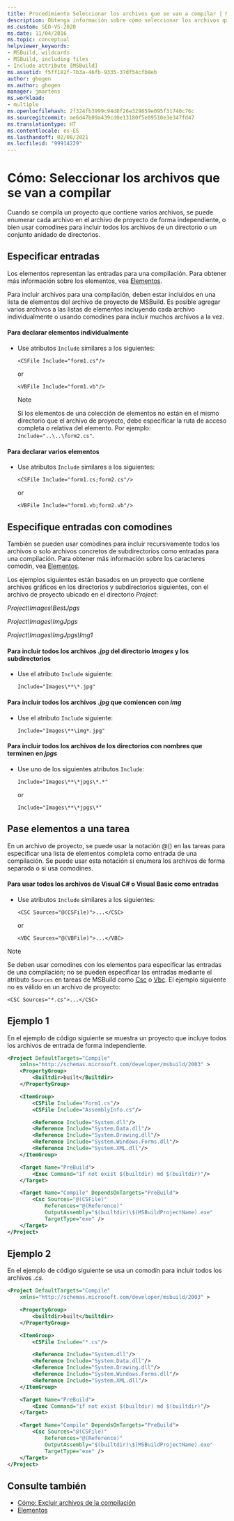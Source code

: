 ```yaml
---
title: Procedimiento Seleccionar los archivos que se van a compilar | Microsoft Docs
description: Obtenga información sobre cómo seleccionar los archivos que se van a compilar en el archivo del proyecto de MSBuild mediante la enumeración de cada archivo de manera independiente o con caracteres comodín.
ms.custom: SEO-VS-2020
ms.date: 11/04/2016
ms.topic: conceptual
helpviewer_keywords:
- MSBuild, wildcards
- MSBuild, including files
- Include attribute [MSBuild]
ms.assetid: f5ff182f-7b3a-46fb-9335-37df54cfb8eb
author: ghogen
ms.author: ghogen
manager: jmartens
ms.workload:
- multiple
ms.openlocfilehash: 2f324fb3999c94d8f26e329859e095f31740c76c
ms.sourcegitcommit: ae6d47b09a439cd0e13180f5e89510e3e347fd47
ms.translationtype: HT
ms.contentlocale: es-ES
ms.lasthandoff: 02/08/2021
ms.locfileid: "99914229"
---
```

# <a name="how-to-select-the-files-to-build"></a>Cómo: Seleccionar los archivos que se van a compilar

Cuando se compila un proyecto que contiene varios archivos, se puede enumerar cada archivo en el archivo de proyecto de forma independiente, o bien usar comodines para incluir todos los archivos de un directorio o un conjunto anidado de directorios.

## <a name="specify-inputs"></a>Especificar entradas

Los elementos representan las entradas para una compilación. Para obtener más información sobre los elementos, vea [Elementos](../msbuild/msbuild-items.md).

Para incluir archivos para una compilación, deben estar incluidos en una lista de elementos del archivo de proyecto de MSBuild. Es posible agregar varios archivos a las listas de elementos incluyendo cada archivo individualmente o usando comodines para incluir muchos archivos a la vez.

#### <a name="to-declare-items-individually"></a>Para declarar elementos individualmente

- Use atributos `Include` similares a los siguientes:

    `<CSFile Include="form1.cs"/>`

    or

    `<VBFile Include="form1.vb"/>`

    > [!NOTE]
    > Si los elementos de una colección de elementos no están en el mismo directorio que el archivo de proyecto, debe especificar la ruta de acceso completa o relativa del elemento. Por ejemplo: `Include="..\..\form2.cs"`.

#### <a name="to-declare-multiple-items"></a>Para declarar varios elementos

- Use atributos `Include` similares a los siguientes:

    `<CSFile Include="form1.cs;form2.cs"/>`

    or

    `<VBFile Include="form1.vb;form2.vb"/>`

## <a name="specify-inputs-with-wildcards"></a>Especifique entradas con comodines

También se pueden usar comodines para incluir recursivamente todos los archivos o solo archivos concretos de subdirectorios como entradas para una compilación. Para obtener más información sobre los caracteres comodín, vea [Elementos](../msbuild/msbuild-items.md).

Los ejemplos siguientes están basados en un proyecto que contiene archivos gráficos en los directorios y subdirectorios siguientes, con el archivo de proyecto ubicado en el directorio *Project*:

*Project\Images\BestJpgs*

*Project\Images\ImgJpgs*

*Project\Images\ImgJpgs\Img1*

#### <a name="to-include-all-jpg-files-in-the-images-directory-and-subdirectories"></a>Para incluir todos los archivos *.jpg* del directorio *Images* y los subdirectorios

- Use el atributo `Include` siguiente:

    `Include="Images\**\*.jpg"`

#### <a name="to-include-all-jpg-files-starting-with-img"></a>Para incluir todos los archivos *.jpg* que comiencen con *img*

- Use el atributo `Include` siguiente:

    `Include="Images\**\img*.jpg"`

#### <a name="to-include-all-files-in-directories-with-names-ending-in-jpgs"></a>Para incluir todos los archivos de los directorios con nombres que terminen en *jpgs*

- Use uno de los siguientes atributos `Include`:

    `Include="Images\**\*jpgs\*.*"`

    or

    `Include="Images\**\*jpgs\*"`

## <a name="pass-items-to-a-task"></a>Pase elementos a una tarea

En un archivo de proyecto, se puede usar la notación @() en las tareas para especificar una lista de elementos completa como entrada de una compilación. Se puede usar esta notación si enumera los archivos de forma separada o si usa comodines.

#### <a name="to-use-all-visual-c-or-visual-basic-files-as-inputs"></a>Para usar todos los archivos de Visual C# o Visual Basic como entradas

- Use atributos `Include` similares a los siguientes:

    `<CSC Sources="@(CSFile)">...</CSC>`

    or

    `<VBC Sources="@(VBFile)">...</VBC>`

> [!NOTE]
> Se deben usar comodines con los elementos para especificar las entradas de una compilación; no se pueden especificar las entradas mediante el atributo `Sources` en tareas de MSBuild como [Csc](../msbuild/csc-task.md) o [Vbc](../msbuild/vbc-task.md). El ejemplo siguiente no es válido en un archivo de proyecto:
>
> `<CSC Sources="*.cs">...</CSC>`

## <a name="example-1"></a>Ejemplo 1

En el ejemplo de código siguiente se muestra un proyecto que incluye todos los archivos de entrada de forma independiente.

```xml
<Project DefaultTargets="Compile"
    xmlns="http://schemas.microsoft.com/developer/msbuild/2003" >
    <PropertyGroup>
        <Builtdir>built</Builtdir>
    </PropertyGroup>

    <ItemGroup>
        <CSFile Include="Form1.cs"/>
        <CSFile Include="AssemblyInfo.cs"/>

        <Reference Include="System.dll"/>
        <Reference Include="System.Data.dll"/>
        <Reference Include="System.Drawing.dll"/>
        <Reference Include="System.Windows.Forms.dll"/>
        <Reference Include="System.XML.dll"/>
    </ItemGroup>

    <Target Name="PreBuild">
        <Exec Command="if not exist $(builtdir) md $(builtdir)"/>
    </Target>

    <Target Name="Compile" DependsOnTargets="PreBuild">
        <Csc Sources="@(CSFile)"
            References="@(Reference)"
            OutputAssembly="$(builtdir)\$(MSBuildProjectName).exe"
            TargetType="exe" />
    </Target>
</Project>
```

## <a name="example-2"></a>Ejemplo 2

En el ejemplo de código siguiente se usa un comodín para incluir todos los archivos *.cs*.

```xml
<Project DefaultTargets="Compile"
    xmlns="http://schemas.microsoft.com/developer/msbuild/2003" >

    <PropertyGroup>
        <builtdir>built</builtdir>
    </PropertyGroup>

    <ItemGroup>
        <CSFile Include="*.cs"/>

        <Reference Include="System.dll"/>
        <Reference Include="System.Data.dll"/>
        <Reference Include="System.Drawing.dll"/>
        <Reference Include="System.Windows.Forms.dll"/>
        <Reference Include="System.XML.dll"/>
    </ItemGroup>

    <Target Name="PreBuild">
        <Exec Command="if not exist $(builtdir) md $(builtdir)"/>
    </Target>

    <Target Name="Compile" DependsOnTargets="PreBuild">
        <Csc Sources="@(CSFile)"
            References="@(Reference)"
            OutputAssembly="$(builtdir)\$(MSBuildProjectName).exe"
            TargetType="exe" />
    </Target>
</Project>
```

## <a name="see-also"></a>Consulte también

- [Cómo: Excluir archivos de la compilación](../msbuild/how-to-exclude-files-from-the-build.md)
- [Elementos](../msbuild/msbuild-items.md)
